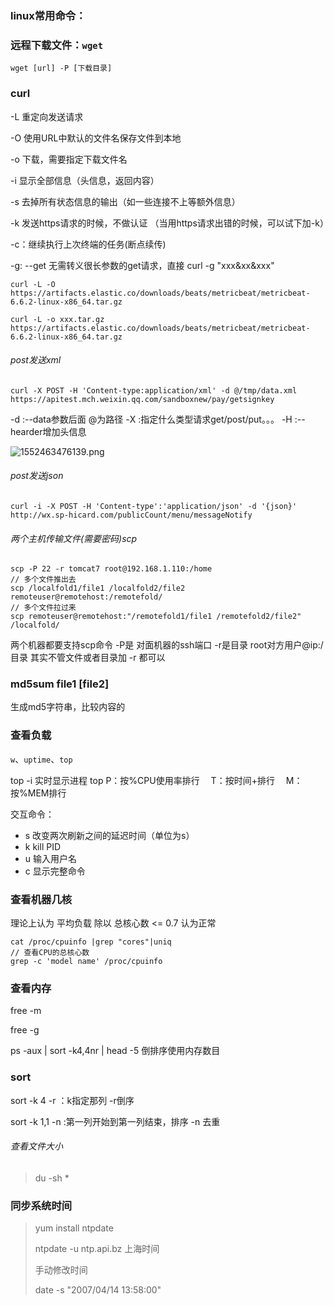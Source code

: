 ### linux常用命令：

### 远程下载文件：`wget`

```shell
wget [url] -P [下载目录]
```
### curl

-L 重定向发送请求

-O 使用URL中默认的文件名保存文件到本地

-o 下载，需要指定下载文件名

-i  显示全部信息（头信息，返回内容）

-s 去掉所有状态信息的输出（如一些连接不上等额外信息）

-k 发送https请求的时候，不做认证
（当用https请求出错的时候，可以试下加-k）

-c：继续执行上次终端的任务(断点续传)

-g:  --get 无需转义很长参数的get请求，直接 curl -g "xxx&xx&xxx"

```shell
curl -L -O https://artifacts.elastic.co/downloads/beats/metricbeat/metricbeat-6.6.2-linux-x86_64.tar.gz
```

```
curl -L -o xxx.tar.gz https://artifacts.elastic.co/downloads/beats/metricbeat/metricbeat-6.6.2-linux-x86_64.tar.gz
```



###### post发送xml

```shell
curl -X POST -H 'Content-type:application/xml' -d @/tmp/data.xml https://apitest.mch.weixin.qq.com/sandboxnew/pay/getsignkey
```

-d :--data参数后面 @为路径
-X :指定什么类型请求get/post/put。。。
-H :--hearder增加头信息 

![1552463476139.png](https://blog-07.oss-cn-guangzhou.aliyuncs.com/picBak/1552463476139.png)

###### post发送json

```shell
curl -i -X POST -H 'Content-type':'application/json' -d '{json}' http://wx.sp-hicard.com/publicCount/menu/messageNotify
```

###### 两个主机传输文件(需要密码)scp

```shell
scp -P 22 -r tomcat7 root@192.168.1.110:/home
// 多个文件推出去
scp /localfold1/file1 /localfold2/file2  remoteuser@remotehost:/remotefold/ 
// 多个文件拉过来
scp remoteuser@remotehost:"/remotefold1/file1 /remotefold2/file2" /localfold/
```

两个机器都要支持scp命令
-P是 对面机器的ssh端口
-r是目录 
root对方用户@ip:/目录
其实不管文件或者目录加 -r 都可以

### md5sum file1 [file2]

生成md5字符串，比较内容的

### 查看负载

`w`、`uptime`、`top`

top -i 实时显示进程
top
    P：按%CPU使用率排行
　T：按时间+排行
　M：按%MEM排行

交互命令：

- s     改变两次刷新之间的延迟时间（单位为s）
- k     kill PID
- u     输入用户名
- c     显示完整命令

### 查看机器几核

理论上认为 平均负载 除以 总核心数 <= 0.7 认为正常

```shell
cat /proc/cpuinfo |grep "cores"|uniq
// 查看CPU的总核心数
grep -c 'model name' /proc/cpuinfo 
```

### 查看内存

free -m

free -g

ps -aux | sort -k4,4nr | head -5 倒排序使用内存数目

### sort

sort -k 4 -r ：k指定那列 -r倒序

sort -k 1,1 -n :第一列开始到第一列结束，排序 -n 去重

###### 查看文件大小

> du -sh *



### 同步系统时间

> yum install ntpdate
>
> ntpdate -u ntp.api.bz  上海时间
>
> 手动修改时间
>
> date -s "2007/04/14 13:58:00"